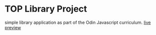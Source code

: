 # TOP Library Project

simple library application as part of the Odin Javascript curriculum.
[live preview](https://jneaton922.github.io/Library)
